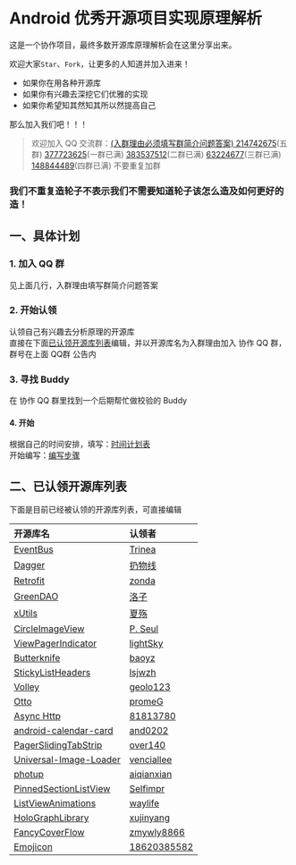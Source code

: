﻿Android 优秀开源项目实现原理解析
====================================

这是一个协作项目，最终多数开源库原理解析会在这里分享出来。
    
欢迎大家`Star`、`Fork`，让更多的人知道并加入进来！  
- 如果你在用各种开源库  
- 如果你有兴趣去深挖它们优雅的实现  
- 如果你希望知其然知其所以然提高自己  

那么加入我们吧！！！  
> 欢迎加入 QQ 交流群：[(入群理由必须填写群简介问题答案) 214742675](http://jq.qq.com/?_wv=1027&k=c9rXYw "入群理由必须填写群简介问题答案")(五群) [377723625](http://shang.qq.com/wpa/qunwpa?idkey=12ba39b0c3f5d27620ab0cb63ff80507a8a30fd743a11fad028e7742a871e0dc "入群理由必须填写群简介问题答案")(一群已满) [383537512](http://shang.qq.com/wpa/qunwpa?idkey=69b7c4278fc3a33690d4847ed7f9a72b9e4feb51221265a7326cf5261ccd5862 "入群理由必须填写群简介问题答案")(二群已满) [63224677](http://shang.qq.com/wpa/qunwpa?idkey=fb2eaf0c4b4a8c838ad15e6bdd69d901f038a50f4a77360845b9e6d7ee0ba3ee "入群理由必须填写群简介问题答案")(三群已满) [148844489](http://shang.qq.com/wpa/qunwpa?idkey=5dc2f22b2f9fe3b6136f9cad29399713b118bfaa9a2330e410757362a37572bc "入群理由必须填写群简介问题答案")(四群已满) 不要重复加群   

### 我们不重复造轮子不表示我们不需要知道轮子该怎么造及如何更好的造！ 

## 一、具体计划
### 1. 加入 QQ 群
见上面几行，入群理由填写群简介问题答案  

### 2. 开始认领
认领自己有兴趣去分析原理的开源库  
直接在下面[已认领开源库列表](https://github.com/android-cn/android-open-project-analysis#%E4%BA%8C%E5%B7%B2%E8%AE%A4%E9%A2%86%E5%BC%80%E6%BA%90%E5%BA%93%E5%88%97%E8%A1%A8)编辑，并以开源库名为入群理由加入 协作 QQ 群，群号在上面 QQ群 公告内 
### 3. 寻找 Buddy  
在 协作 QQ 群里找到一个后期帮忙做校验的 Buddy  
#### 4. 开始
根据自己的时间安排，填写：[时间计划表](https://github.com/android-cn/android-open-project-analysis/wiki/Schedule)    
开始编写：[编写步骤](https://github.com/android-cn/android-open-project-analysis/wiki)  
  
## 二、已认领开源库列表  
下面是目前已经被认领的开源库列表，可直接编辑  

开源库名 | 认领者
:--|:--
[EventBus](https://github.com/greenrobot/EventBus) | [Trinea](https://github.com/Trinea)
[Dagger](https://github.com/square/dagger) | [扔物线](https://github.com/rengwuxian) 
[Retrofit](https://github.com/square/retrofit) | [zonda](https://github.com/zondaOf2012) 
[GreenDAO](https://github.com/greenrobot/greenDAO) | [洛子](https://github.com/lxp371180445)
[xUtils](https://github.com/wyouflf/xUtils) | [夏殇](https://github.com/) 
[CircleImageView](https://github.com/hdodenhof/CircleImageView) | [P. Seul](https://github.com/FFish)
[ViewPagerIndicator](https://github.com/JakeWharton/Android-ViewPagerIndicator) | [lightSky](https://github.com/lightSky)
[Butterknife](https://github.com/JakeWharton/butterknife) | [baoyz](https://github.com/baoyongzhang)
[StickyListHeaders](https://github.com/emilsjolander/StickyListHeaders) | [lsjwzh](https://github.com/lsjwzh)
[Volley](https://android.googlesource.com/platform/frameworks/volley) | [geolo123](https://github.com/geolo123)
[Otto](https://github.com/square/otto) | [promeG](https://github.com/promeG)  
[Async Http](https://github.com/loopj/android-async-http) | [81813780](https://github.com/81813780)
[android-calendar-card](https://github.com/kenumir/android-calendar-card) | [and0202](https://github.com/and0202)
[PagerSlidingTabStrip](https://github.com/astuetz/PagerSlidingTabStrip) | [over140](https://github.com/over140)
[Universal-Image-Loader](https://github.com/nostra13/Android-Universal-Image-Loader) | [venciallee](https://github.com/venciallee)
[photup](https://github.com/chrisbanes/photup) | [aiqianxian](https://github.com/aiqianxian)
[PinnedSectionListView](https://github.com/beworker/pinned-section-listview) | [Selfimpr](https://github.com/CaesarZhao)
[ListViewAnimations](https://github.com/nhaarman/ListViewAnimations) | [waylife](https://github.com/waylife)
[HoloGraphLibrary](https://github.com/Androguide/HoloGraphLibrary) | [xujinyang](https://github.com/xujinyang)
[FancyCoverFlow](https://github.com/davidschreiber/FancyCoverFlow) | [zmywly8866](https://github.com/zmywly8866)
[Emojicon](https://github.com/rockerhieu/emojicon) | [18620385582](https://github.com/18620385582)
